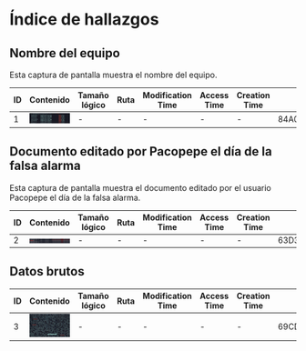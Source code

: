 # Índice de hallazgos

## Nombre del equipo

Esta captura de pantalla muestra el nombre del equipo.

| ID | Contenido | Tamaño lógico | Ruta | Modification Time | Access Time | Creation Time | Hash SHA-256 |
|----|-----------|---------------|------|-------------------|-------------|---------------|--------------|
| 1 | ![equipo](../img/equipo.png) | - | -| - | - | - | 84A08D9A11B47903EF88F963D56BB3C0E7FB716B86D9E7E85959ABF782EFDCAC |

## Documento editado por Pacopepe el día de la falsa alarma

Esta captura de pantalla muestra el documento editado por el usuario Pacopepe el día de la falsa alarma.

| ID | Contenido | Tamaño lógico | Ruta | Modification Time | Access Time | Creation Time | Hash SHA-256 |
|----|-----------|---------------|------|-------------------|-------------|---------------|--------------|
| 2 | ![handlesdocumento](../img/handlesdocumento.png) | - | - | - | - | - | 63D3F2788C5A693442CD33E511EC1F5A3E932837863F47E3262B33A7FB6C3B00 |

## Datos brutos

| ID | Contenido | Tamaño lógico | Ruta | Modification Time | Access Time | Creation Time | Hash SHA-256 |
|----|-----------|---------------|------|-------------------|-------------|---------------|--------------|
| 3 | ![pakopepe88](../img/pakopepe88.png) | - | - | - | - | - | 69CD6E9CDF2E30C54FAE4575A5FE80E73E7DF3B7D99632701B42D0D306A69957 |
